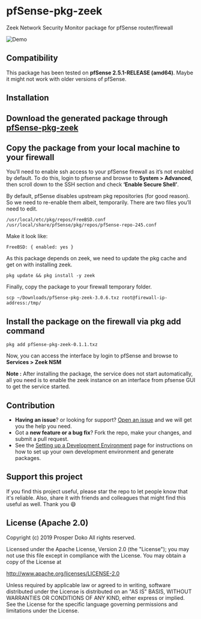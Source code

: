 # pfSense-pkg-zeek

Zeek Network Security Monitor package for pfSense router/firewall

![Demo](demo/zeek-pfsense.gif)

## Compatibility

This package has been tested on **pfSense 2.5.1-RELEASE (amd64)**. Maybe it might not work with older versions of pfSense.

## Installation

## Download the generated package through [pfSense-pkg-zeek](https://github.com/shadonet/pfSense-pkg-bro/raw/master/data/pfSense-pkg-zeek-3.0.6.txz)

## Copy the package from your local machine to your firewall

You’ll need to enable ssh access to your pfSense firewall as it’s not enabled by default. To do this, login to pfsense and browse to **System > Advanced**, then scroll down to the SSH section and check **‘Enable Secure Shell’**.

By default, pfSense disables upstream pkg repositories (for good reason). So we need to re-enable them albeit, temporarily. There are two files you’ll need to edit.

```shell
/usr/local/etc/pkg/repos/FreeBSD.conf
/usr/local/share/pfSense/pkg/repos/pfSense-repo-245.conf
```

Make it look like:

```shell
FreeBSD: { enabled: yes }
```

As this package depends on zeek, we need to update the pkg cache and get on with installing zeek.

```shell
pkg update && pkg install -y zeek
```

Finally, copy the package to your firewall temporary folder.

```shell
scp ~/Downloads/pfSense-pkg-zeek-3.0.6.txz root@firewall-ip-address:/tmp/
```

## Install the package on the firewall via pkg add command

```shell
pkg add pfSense-pkg-zeek-0.1.1.txz
```

Now, you can access the interface by login to pfSense and browse to **Services > Zeek NSM**

**Note :** After installing the package, the service does not start automatically, all you need is to enable the zeek instance on an interface from pfsense GUI to get the service started.

## Contribution

- **Having an issue**? or looking for support? [Open an issue](https://github.com/shadonet/pfSense-pkg-bro/issues/new) and we will get you the help you need.
- Got a **new feature or a bug fix**? Fork the repo, make your changes, and submit a pull request.
- See the [Setting up a Development Environment](./Development-Env.md) page for instructions on how to set up your own development environment and generate packages.

## Support this project

If you find this project useful, please star the repo to let people know that it's reliable. Also, share it with friends and colleagues that might find this useful as well. Thank you :smile:

## License (Apache 2.0)

Copyright (c) 2019 Prosper Doko
All rights reserved.

Licensed under the Apache License, Version 2.0 (the "License");
you may not use this file except in compliance with the License.
You may obtain a copy of the License at

http://www.apache.org/licenses/LICENSE-2.0

Unless required by applicable law or agreed to in writing, software
distributed under the License is distributed on an "AS IS" BASIS,
WITHOUT WARRANTIES OR CONDITIONS OF ANY KIND, either express or implied.
See the License for the specific language governing permissions and
limitations under the License.
